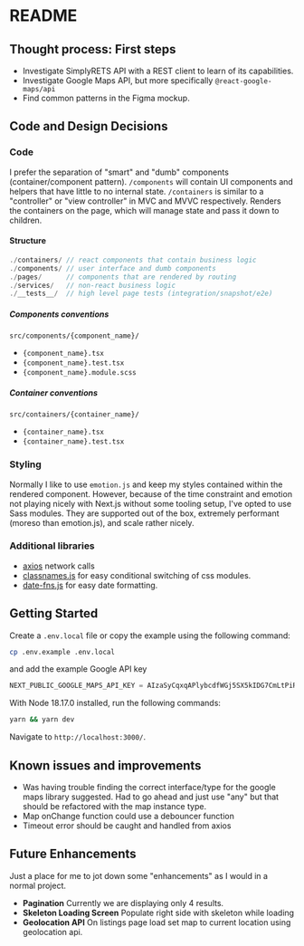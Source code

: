 # README

## Thought process: First steps

- Investigate SimplyRETS API with a REST client to learn of its capabilities.
- Investigate Google Maps API, but more specifically `@react-google-maps/api`
- Find common patterns in the Figma mockup.

## Code and Design Decisions

### Code

I prefer the separation of "smart" and "dumb" components (container/component pattern). `/components` will contain UI components and helpers that have little to no internal state. `/containers` is similar to a "controller" or "view controller" in MVC and MVVC respectively. Renders the containers on the page, which will manage state and pass it down to children.

#### Structure

```ts
./containers/ // react components that contain business logic
./components/ // user interface and dumb components
./pages/      // components that are rendered by routing
./services/   // non-react business logic
./__tests__/  // high level page tests (integration/snapshot/e2e)
```

##### Components conventions

`src/components/{component_name}/`

- `{component_name}.tsx`
- `{component_name}.test.tsx`
- `{component_name}.module.scss`

##### Container conventions

`src/containers/{container_name}/`

- `{container_name}.tsx`
- `{container_name}.test.tsx`

### Styling

Normally I like to use `emotion.js` and keep my styles contained within the rendered component. However, because of the time constraint and emotion not playing nicely with Next.js without some tooling setup, I've opted to use Sass modules. They are supported out of the box, extremely performant (moreso than emotion.js), and scale rather nicely.

### Additional libraries

- [axios](https://www.npmjs.com/package/axios) network calls
- [classnames.js](https://www.npmjs.com/package/classnames) for easy conditional switching of css modules.
- [date-fns.js](https://www.npmjs.com/package/date-fns) for easy date formatting.

## Getting Started

Create a `.env.local` file or copy the example using the following command:

```sh
cp .env.example .env.local
```

and add the example Google API key

```js
NEXT_PUBLIC_GOOGLE_MAPS_API_KEY = AIzaSyCqxqAPlybcdfWGj5SX5kIDG7CmLtPiR58;
```

With Node 18.17.0 installed, run the following commands:

```sh
yarn && yarn dev
```

Navigate to `http://localhost:3000/`.

## Known issues and improvements

- Was having trouble finding the correct interface/type for the google maps library suggested. Had to go ahead and just use "any" but that should be refactored with the map instance type.
- Map onChange function could use a debouncer function
- Timeout error should be caught and handled from axios

## Future Enhancements

Just a place for me to jot down some "enhancements" as I would in a normal project.

- **Pagination** Currently we are displaying only 4 results.
- **Skeleton Loading Screen** Populate right side with skeleton while loading
- **Geolocation API** On listings page load set map to current location using geolocation api.
